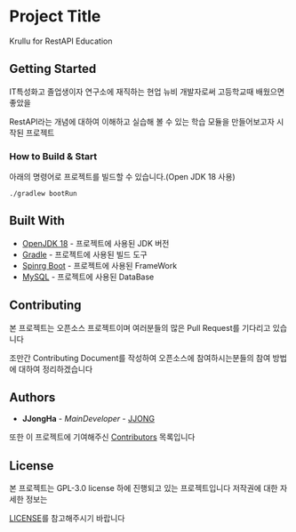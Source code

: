 # Project Title

Krullu for RestAPI Education

## Getting Started

IT특성화고 졸업생이자 연구소에 재직하는 현업 뉴비 개발자로써 고등학교때 배웠으면 좋았을 

RestAPI라는
개념에 대하여 이해하고 실습해 볼 수 있는 학습 모듈을 만들어보고자 시작된 프로젝트

### How to Build & Start 

아래의 명령어로 프로젝트를 빌드할 수 있습니다.(Open JDK 18 사용)

```
./gradlew bootRun
```

## Built With

* [OpenJDK 18](https://openjdk.java.net/projects/jdk/18/) - 프로젝트에 사용된 JDK 버전
* [Gradle](https://docs.gradle.org/current/userguide/userguide.html) - 프로젝트에 사용된 빌드 도구
* [Spinrg Boot](https://docs.spring.io/spring-boot/docs/current/reference/htmlsingle/) - 프로젝트에 사용된 FrameWork
* [MySQL](https://dev.mysql.com/doc/) - 프로젝트에 사용된 DataBase

## Contributing

본 프로젝트는 오픈소스 프로젝트이며 여러분들의 많은 Pull Request를 기다리고 있습니다

조만간 Contributing Document를 작성하여 오픈소스에 참여하시는분들의 참여 방법에 대하여 정리하겠습니다

## Authors

* **JJongHa** - *MainDeveloper* - [JJONG](https://github.com/archan0621?tab=repositories)

또한 이 프로젝트에 기여해주신 [Contributors](https://github.com/archan0621/Krurllu/contributors) 목록입니다

## License

본 프로젝트는 GPL-3.0 license 하에 진행되고 있는 프로젝트입니다 저작권에 대한 자세한 정보는 

[LICENSE](LICENSE)를 참고해주시기 바랍니다
